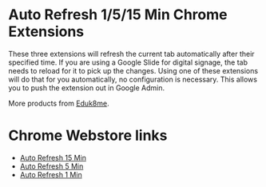 # Auto Refresh 1/5/15 Min Chrome Extensions

These three extensions will refresh the current tab automatically after their specified time. If you are using a Google Slide for digital signage, the tab needs to reload for it to pick up the changes. Using one of these extensions will do that for you automatically, no configuration is necessary. This allows you to push the extension out in Google Admin.

More products from [Eduk8me](https://eduk8.me).

# Chrome Webstore links

* [Auto Refresh 15 Min](https://chromewebstore.google.com/detail/auto-refresh-15-min/bfeglphjbnpkncdbcklginenppmkofmk)
* [Auto Refresh 5 Min](https://chromewebstore.google.com/detail/auto-refresh-5-min/iifidjhklgdeoapackhlaffadbdkgfon)
* [Auto Refresh 1 Min](https://chromewebstore.google.com/detail/auto-refresh-1-min/bhldllcjmgmionoancimcfkpamkdhjih)
